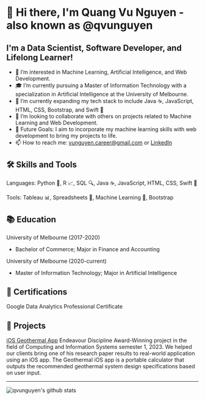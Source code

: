 # 👋 Hi there, I'm Quang Vu Nguyen - also known as @qvunguyen 

## I'm a Data Scientist, Software Developer, and Lifelong Learner!

- 👀 I’m interested in Machine Learning, Artificial Intelligence, and Web Development.
- 🎓 I’m currently pursuing a Master of Information Technology with a specialization in Artificial Intelligence at the University of Melbourne.
- 🌱 I’m currently expanding my tech stack to include Java ☕, JavaScript, HTML, CSS, Bootstrap, and Swift 🦉
- 👯 I’m looking to collaborate with others on projects related to Machine Learning and Web Development.
- 🥅 Future Goals: I aim to incorporate my machine learning skills with web development to bring my projects to life.
- 📫 How to reach me: vunguyen.career@gmail.com or [LinkedIn](https://www.linkedin.com/in/vu-nguyen-7105231a5/)

## 🛠️ Skills and Tools
Languages: Python 🐍, R 📈, SQL 🔍, Java ☕, JavaScript, HTML, CSS, Swift 🦉

Tools: Tableau 📊, Spreadsheets 📑, Machine Learning 🤖, Bootstrap

## 📚 Education
University of Melbourne (2017-2020) 
- Bachelor of Commerce; Major in Finance and Accounting

University of Melbourne (2020-current) 
- Master of Information Technology; Major in Artificial Intelligence

## 🏅 Certifications
Google Data Analytics Professional Certificate

## 📂 Projects
[iOS Geothermal App](https://apps.apple.com/app/geosys-calculator/id6449222772)
Endeavour Discipline Award-Winning project in the field of Computing and Information Systems semester 1, 2023.
We helped our clients bring one of his research paper results to real-world application using an iOS app. The Geothermal iOS app is a portable calculator that outputs the recommended geothermal system design specifications based on user input.

---

![qvunguyen's github stats](https://github-readme-stats.vercel.app/api?username=qvunguyen&show_icons=true&hide_border=true)

<!---
qvunguyen/qvunguyen is a ✨ special ✨ repository because its `README.md` (this file) appears on your GitHub profile.
You can click the Preview link to take a look at your changes.
--->

